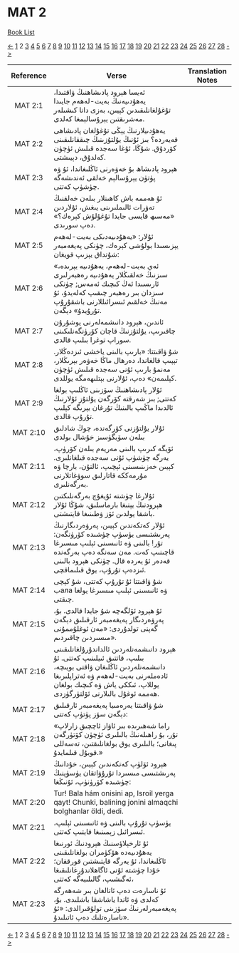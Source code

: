 # MAT 2
[Book List](../README.md)

[<-](./chapter_1.md) [1](./chapter_1.md) 2 [3](./chapter_3.md) [4](./chapter_4.md) [5](./chapter_5.md) [6](./chapter_6.md) [7](./chapter_7.md) [8](./chapter_8.md) [9](./chapter_9.md) [10](./chapter_10.md) [11](./chapter_11.md) [12](./chapter_12.md) [13](./chapter_13.md) [14](./chapter_14.md) [15](./chapter_15.md) [16](./chapter_16.md) [17](./chapter_17.md) [18](./chapter_18.md) [19](./chapter_19.md) [20](./chapter_20.md) [21](./chapter_21.md) [22](./chapter_22.md) [23](./chapter_23.md) [24](./chapter_24.md) [25](./chapter_25.md) [26](./chapter_26.md) [27](./chapter_27.md) [28](./chapter_28.md) [->](./chapter_3.md)

| Reference | Verse | Translation Notes |
|:---------:|-------|-------------------|
|MAT 2:1|ئەيسا ھېرود پادىشاھنىڭ ۋاقتىدا، يەھۇدىيەنىڭ بەيت-لەھەم جايىدا تۇغۇلغانلىقىدىن كېيىن، بەزى دانا كىشىلەر مەشرىقتىن يېرۇسالېمغا كەلدى.||
|MAT 2:2|يەھۇدىيلارنىڭ يېڭى تۇغۇلغان پادىشاھى قەيەردە؟ بىز ئۇنىڭ يۇلتۇزىنىڭ چىققانلىقىنى كۆردۇق. شۇڭا، ئۇغا سەجدە قىلىش ئۈچۈن كەلدۇق، دېيىشتى.||
|MAT 2:3|ھېرود پادىشاھ بۇ خەۋەرنى ئاڭلىغاندا، ئۇ ۋە پۈتۈن يېرۇسالېم خەلقى ئەندىشەگە چۈشۈپ كەتتى.||
|MAT 2:4|ئۇ ھەممە باش كاھىنلار بىلەن خەلقنىڭ تەۋرات ئالىملىرىنى يىغش، ئۇلاردىن «مەسىھ قايسى جايدا تۇغۇلۇش كېرەك؟» دەپ سورىدى.||
|MAT 2:5|ئۇلار: «يەھۇدىيەدىكى بەيت-لەھەم يېزىسىدا بولۇشى كېرەك، چۈنكى پەيغەمبەر شۇنداق يېزىپ قويغان:||
|MAT 2:6|«ئەي بەيت-لەھەم، يەھۇدىيە يېرىدە، سىزنىڭ خەلقىڭلار يەھۇدىيە رەھبەرلىرى ئارىسىدا ئەڭ كىچىك ئەمەس; چۈنكى سىزدان بىر رەھبەر چىقىپ كەلەيدۇ، ئۇ مەنىڭ خەلقىم ئىسرائىللارنى باشقۇرۇپ تۇرۇيدۇ» دېگەن.||
|MAT 2:7|ئاندىن، ھېرود دانىشمەلەرنى يوشۇرۇن چاقىرىپ، يۇلتۇزنىڭ قاچان كۆرۈنگەنلىكىنى سوراپ توغرا بىلىپ قالدى.||
|MAT 2:8|شۇ ۋاقىتتا: «بارىپ بالىنى ياخشى ئىزدەڭلار. تېپىپ قالغاندا، دەرھال ماڭا خەۋەر بېرىڭلار، مەنمۇ بارىپ ئۇنى سەجدە قىلىش ئۈچۈن كېلىمەن» دەپ، ئۇلارنى بېتلىھەمگە يوللدى.||
|MAT 2:9|ئۇلار پادىشاھنىڭ سۆزىنى ئاڭلىپ يولغا كەتتى; بىز شەرقتە كۆرگەن يۇلتۇز ئۇلارنىڭ ئالدىدا ماڭىپ بالىنىڭ تۇرغان يېرىگە كېلىپ تۇرۇپ قالدى.||
|MAT 2:10|ئۇلار يۇلتۇزنى كۆرگەندە، چوڭ شادلىق بىلەن سۆيگۈسىز خۇشال بولدى||
|MAT 2:11|ئۆيگە كىرىپ بالىنى مەريەم بىلەن كۆرۈپ، يەرگە چۈشۈپ ئۇنى سەجدە قىلغانلىرى. كېيىن خەزىنىسىنى ئېچىپ، ئالتۇن، بارچا ۋە مۇرمەككە قاتارلىق سوۋغاتلارنى بەرگەنلىرى.||
|MAT 2:12|ئۇلارغا چۈشتە ئۇيغۇچ بەرگەنلىكتىن ھېرودنىڭ يېنىغا بارماسلىق، شۇڭا ئۇلار باشقا يولدىن ئۆز ۋطىنىغا قايتىشتى.||
|MAT 2:13|ئۇلار كەتكەندىن كېيىن، پەرۋەردىگارنىڭ پەرىشتىسى يۈسۈپ چۈشىدە كۆرۈنگەن: تۇر! بالىنى ۋە ئانىسىنى ئېلىپ مىسىرغا قاچىنىپ كەت. مەن سەنگە دەپ بەرگەندە قەدەر ئۇ يەردە قال. چۈنكى ھېرود بالىنى ئىزدەپ تۇرۇپ، يوق قىلىماقچى.||
|MAT 2:14|شۇ ۋاقىتتا ئۇ تۇرۇپ كەتتى، شۇ كېچى بала ۋە ئانىسىنى ئېلىپ مىسىرغا يولغا چىقتى.||
|MAT 2:15|ئۇ ھېرود ئۆلگەچە شۇ جايدا قالدى. بۇ، پەرۋەردىگار پەيغەمبەر ئارقىلىق دېگەن گەپنى تولدۇردى: «مەن ئوغلۇممۇنى مىسىردىن چاقىردىم».||
|MAT 2:16|ھېرود دانىشمەنلەردىن ئالداندۇرۇلغانلىقىنى بىلىپ، قاتتىق ئىيلىنىپ كەتتى. ئۇ دانىشمەنلەردىن ئاڭلىغان ۋاقتى بويىچە، ئادەملەرنى بەيت-لەھەم ۋە ئەتراپلىرىغا يوللاپ، ئىككى ياش ۋە كىچىك بولغان ھەممە ئوغۇل بالىلارنى ئۆلتۈرگۈزدى.||
|MAT 2:17|شۇ ۋاقىتتا يەرەمىيا پەيغەمبەر ئارقىلىق دېگەن سۆز پۈتۈپ كەتتى:||
|MAT 2:18|«راما شەھىرىدە بىر ئاۋاز ئاچچىق زارلاپ تۇر، بۇ راھىلەنىڭ بالىلىرى ئۈچۈن كۆتۈرگەن پىغانى؛ بالىلىرى يوق بولغانلىقتىن، تەسەللى قوبۇل قىلمايدۇ.»||
|MAT 2:19|ھېرود ئۆلۈپ كەتكەندىن كېيىن، خۇدانىڭ پەرىشتىسى مىسىردا تۇرۇۋاتقان يۈسۈپنىڭ چۈشىدە كۆرۈنۈپ، ئۇنىڭغا:||
|MAT 2:20|Tur! Bala hám onisini ap, Isroil yerga qayt! Chunki, balining jonini almaqchi bolghanlar öldi, dedi.||
|MAT 2:21|يۈسۈپ تۇرۇپ بالىنى ۋە ئانىسىنى ئېلىپ، ئىسرائىل زېمىنىغا قايتىپ كەتتى.||
|MAT 2:22|ئۇ ئارخېلاؤسنىڭ ھېرودنىڭ ئورنىغا يەھۇدىيەدە ھۆكۈمران بولغانلىقىنى ئاڭلىغاندا، ئۇ يەرگە قايتىشتىن قورققان؛ خۇدا چۈشتە ئۇنى ئاگاھلاندۇرغانلىقىغا ئەگىشىپ، گالىلىيەگە كەتتى،||
|MAT 2:23|ئۇ ناسارەت دەپ ئاتالغان بىر شەھەرگە كەلدى ۋە ئاندا ياشاشقا باشلىدى. بۇ، پەيغەمبەرلەرنىڭ سۆزىنى تولۇقىرالدى: «ئۇ ناسارەتلىك دەپ ئاتىلىدۇ».||


[<-](./chapter_1.md) [1](./chapter_1.md) 2 [3](./chapter_3.md) [4](./chapter_4.md) [5](./chapter_5.md) [6](./chapter_6.md) [7](./chapter_7.md) [8](./chapter_8.md) [9](./chapter_9.md) [10](./chapter_10.md) [11](./chapter_11.md) [12](./chapter_12.md) [13](./chapter_13.md) [14](./chapter_14.md) [15](./chapter_15.md) [16](./chapter_16.md) [17](./chapter_17.md) [18](./chapter_18.md) [19](./chapter_19.md) [20](./chapter_20.md) [21](./chapter_21.md) [22](./chapter_22.md) [23](./chapter_23.md) [24](./chapter_24.md) [25](./chapter_25.md) [26](./chapter_26.md) [27](./chapter_27.md) [28](./chapter_28.md) [->](./chapter_3.md)